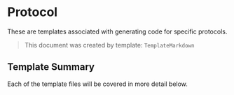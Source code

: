 [//]: # ( =====preserve===== start-Introduction ===== )
# Protocol

These are templates associated with generating code for specific protocols.

[//]: # ( =====preserve===== end-Introduction ===== )

> This document was created by template: `TemplateMarkdown`

<a name="template-summary"></a>
## Template Summary

Each of the template files will be covered in more detail below.

